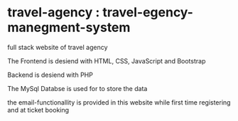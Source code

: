<h1>travel-agency : travel-egency-manegment-system</h1>

full stack website of travel agency 

The Frontend is desiend with HTML, CSS, JavaScript and Bootstrap

Backend is desiend with PHP 

The MySql Databse is  used for to store the data

the email-functionallity is provided in this website while first time registering and at ticket booking
